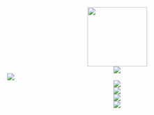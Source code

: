 
<!-- [![mageAoe](https://github-readme-stats.vercel.app/api?username=mageAoe)](https://github.com/anuraghazra/github-readme-stats) -->

<div align="center"> <img height="137px" src="https://github-readme-stats.vercel.app/api?username=mageAoe&hide_title=true&hide_border=true&show_icons=trueline_height=21&text_color=000&icon_color=000&bg_color=0,ea6161,ffc64d,fffc4d,52fa5a&theme=graywhite" /> </div>



<div align="center"> <img src="https://github-readme-stats.vercel.app/api/top-langs/?username=mageAoe&hide_title=true&hide_border=true&layout=compact&langs_count=6&text_color=000&icon_color=fff&bg_color=0,52fa5a,4dfcff,c64dff&theme=graywhite" /> </div>

<div> <img src="https://github-profile-trophy.vercel.app/?username=mageAoe" /> </div>

<div align="center"> <img src="https://visitor-badge.glitch.me/badge?page_id=mageAoe" /> </div>

<div align="center"> <img src="https://activity-graph.herokuapp.com/graph?username=mageAoe&theme=xcode" /> </div>

<div align="center"> <img src="https://github-readme-streak-stats.herokuapp.com/?user=mageAoe" /> </div>

<div align="center"> <img src="https://stats.justsong.cn/api/csdn?id=mageAoe"> </div>

<!--
**mageAoe/mageAoe** is a ✨ _special_ ✨ repository because its `README.md` (this file) appears on your GitHub profile.

Here are some ideas to get you started:

- 🔭 I’m currently working on ...
- 🌱 I’m currently learning ...
- 👯 I’m looking to collaborate on ...
- 🤔 I’m looking for help with ...
- 💬 Ask me about ...
- 📫 How to reach me: ...
- 😄 Pronouns: ...
- ⚡ Fun fact: ...
-->
